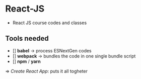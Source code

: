 # React-JS

- React JS course codes and classes

## Tools needed

- [] **babel** -> process ESNextGen codes
- [] **webpack** -> bundles the code in one single bundle script
- [] **npm** / **yarn**

=> _Create React App_: puts it all togheter

